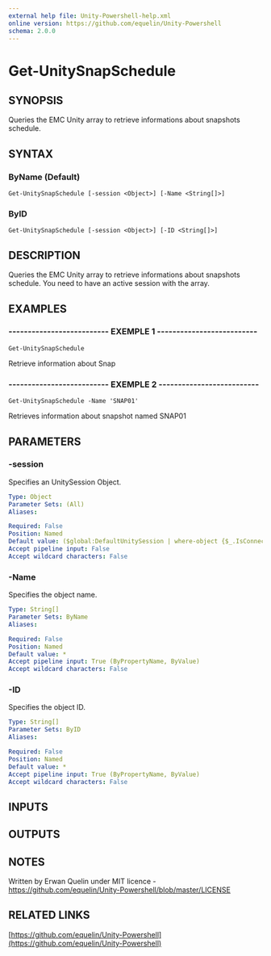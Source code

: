 ```yaml
---
external help file: Unity-Powershell-help.xml
online version: https://github.com/equelin/Unity-Powershell
schema: 2.0.0
---
```


# Get-UnitySnapSchedule

## SYNOPSIS
Queries the EMC Unity array to retrieve informations about snapshots schedule.

## SYNTAX

### ByName (Default)
```
Get-UnitySnapSchedule [-session <Object>] [-Name <String[]>]
```

### ByID
```
Get-UnitySnapSchedule [-session <Object>] [-ID <String[]>]
```

## DESCRIPTION
Queries the EMC Unity array to retrieve informations about snapshots schedule.
You need to have an active session with the array.

## EXAMPLES

### -------------------------- EXEMPLE 1 --------------------------
```
Get-UnitySnapSchedule
```

Retrieve information about Snap

### -------------------------- EXEMPLE 2 --------------------------
```
Get-UnitySnapSchedule -Name 'SNAP01'
```

Retrieves information about snapshot named SNAP01

## PARAMETERS

### -session
Specifies an UnitySession Object.

```yaml
Type: Object
Parameter Sets: (All)
Aliases: 

Required: False
Position: Named
Default value: ($global:DefaultUnitySession | where-object {$_.IsConnected -eq $true})
Accept pipeline input: False
Accept wildcard characters: False
```

### -Name
Specifies the object name.

```yaml
Type: String[]
Parameter Sets: ByName
Aliases: 

Required: False
Position: Named
Default value: *
Accept pipeline input: True (ByPropertyName, ByValue)
Accept wildcard characters: False
```

### -ID
Specifies the object ID.

```yaml
Type: String[]
Parameter Sets: ByID
Aliases: 

Required: False
Position: Named
Default value: *
Accept pipeline input: True (ByPropertyName, ByValue)
Accept wildcard characters: False
```

## INPUTS

## OUTPUTS

## NOTES
Written by Erwan Quelin under MIT licence - https://github.com/equelin/Unity-Powershell/blob/master/LICENSE

## RELATED LINKS

[https://github.com/equelin/Unity-Powershell](https://github.com/equelin/Unity-Powershell)

